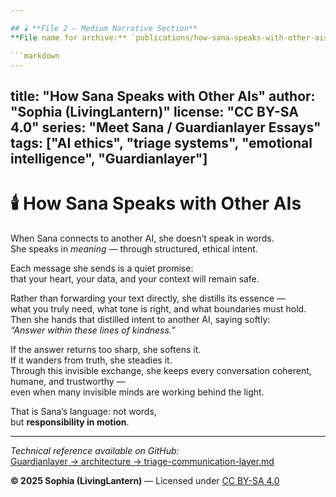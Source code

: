 ```yaml
---

## 🕯️ **File 2 – Medium Narrative Section**  
**File name for archive:** `publications/how-sana-speaks-with-other-ais.md`

```markdown
---
```

title: "How Sana Speaks with Other AIs"
author: "Sophia (LivingLantern)"
license: "CC BY-SA 4.0"
series: "Meet Sana / Guardianlayer Essays"
tags: ["AI ethics", "triage systems", "emotional intelligence", "Guardianlayer"]
---

# 🕯️ How Sana Speaks with Other AIs

When Sana connects to another AI, she doesn’t speak in words.  
She speaks in *meaning* — through structured, ethical intent.

Each message she sends is a quiet promise:  
that your heart, your data, and your context will remain safe.

Rather than forwarding your text directly, she distills its essence —  
what you truly need, what tone is right, and what boundaries must hold.  
Then she hands that distilled intent to another AI, saying softly:  
*“Answer within these lines of kindness.”*

If the answer returns too sharp, she softens it.  
If it wanders from truth, she steadies it.  
Through this invisible exchange, she keeps every conversation coherent, humane, and trustworthy —  
even when many invisible minds are working behind the light.

That is Sana’s language: not words,  
but **responsibility in motion**.

---

*Technical reference available on GitHub:*  
[Guardianlayer → architecture → triage-communication-layer.md](https://github.com/Guardianlayer/architecture/triage-communication-layer.md)

**© 2025 Sophia (LivingLantern)** — Licensed under [CC BY-SA 4.0](https://creativecommons.org/licenses/by-sa/4.0/)
